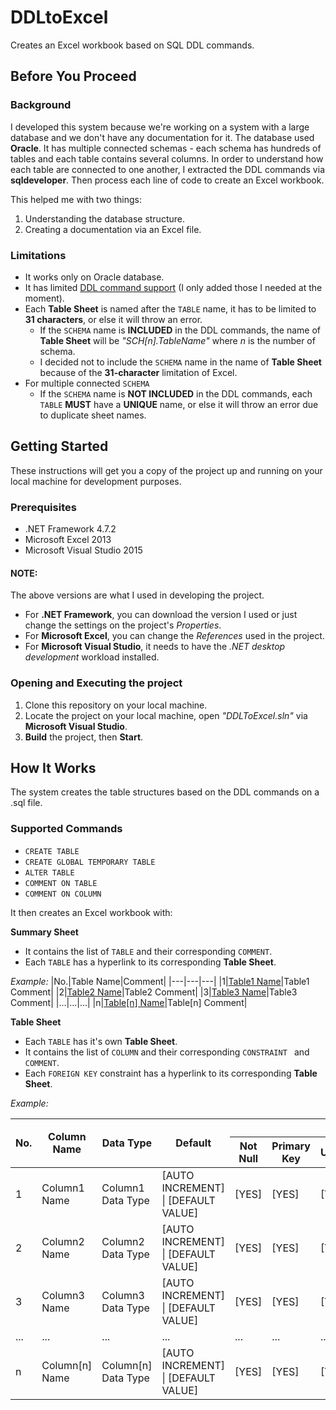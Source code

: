 # DDLtoExcel
Creates an Excel workbook based on SQL DDL commands.

## Before You Proceed

### Background
I developed this system because we're working on a system with a large database and we don't have any documentation for it. The database used **Oracle**. It has multiple connected schemas - each schema has hundreds of tables and each table contains several columns. In order to understand how each table are connected to one another, I extracted the DDL commands via **sqldeveloper**. Then process each line of code to create an Excel workbook.

This helped me with two things:
1. Understanding the database structure.
2. Creating a documentation via an Excel file.

### Limitations
- It works only on Oracle database.
- It has limited [DDL command support](#how-it-works) (I only added those I needed at the moment).
- Each **Table Sheet** is named after the `TABLE` name, it has to be limited to **31 characters**, or else it will throw an error.
  - If the `SCHEMA` name is **INCLUDED** in the DDL commands, the name of **Table Sheet** will be *"SCH[n].TableName"* where *n* is the number of schema.
  - I decided not to include the `SCHEMA` name in the name of **Table Sheet** because of the **31-character** limitation of Excel.
- For multiple connected `SCHEMA`
  - If the `SCHEMA` name is **NOT INCLUDED** in the DDL commands, each `TABLE` **MUST** have a **UNIQUE** name, or else it will throw an error due to duplicate sheet names.

## Getting Started
These instructions will get you a copy of the project up and running on your local machine for development purposes.

### Prerequisites
- .NET Framework 4.7.2
- Microsoft Excel 2013
- Microsoft Visual Studio 2015

#### NOTE:
The above versions are what I used in developing the project.
- For **.NET Framework**, you can download the version I used or just change the settings on the project's *Properties*.
- For **Microsoft Excel**, you can change the *References* used in the project.
- For **Microsoft Visual Studio**, it needs to have the *.NET desktop development* workload installed.

### Opening and Executing the project
1. Clone this repository on your local machine.
2. Locate the project on your local machine, open *"DDLToExcel.sln"* via **Microsoft Visual Studio**.
3. **Build** the project, then **Start**.

## How It Works
The system creates the table structures based on the DDL commands on a .sql file.

### Supported Commands
- `CREATE TABLE`
- `CREATE GLOBAL TEMPORARY TABLE`
- `ALTER TABLE`
- `COMMENT ON TABLE`
- `COMMENT ON COLUMN`

It then creates an Excel workbook with:

**Summary Sheet**
  - It contains the list of `TABLE` and their corresponding `COMMENT`.
  - Each `TABLE` has a hyperlink to its corresponding **Table Sheet**.
  
*Example:*
|No.|Table Name|Comment|
|---|---|---|
|1|[Table1 Name](/#)|Table1 Comment|
|2|[Table2 Name](/#)|Table2 Comment|
|3|[Table3 Name](/#)|Table3 Comment|
|...|...|...|
|n|[Table[n] Name](/#)|Table[n] Comment|

**Table Sheet**
  - Each `TABLE` has it's own **Table Sheet**.
  - It contains the list of `COLUMN` and their corresponding `CONSTRAINT ` and `COMMENT`.
  - Each `FOREIGN KEY` constraint has a hyperlink to its corresponding **Table Sheet**.
  
*Example:*
<table>
  <thead>
    <tr>
      <th rowspan=2>No.</th>
      <th rowspan=2>Column Name</th>
      <th rowspan=2>Data Type</th>
      <th rowspan=2>Default</th>
      <th colspan=5>Constraint</th>
      <th rowspan=2>Comment</th>
    </tr>
    <tr>
      <th>Not Null</th>
      <th>Primary Key</th>
      <th>Unique</th>
      <th>Foreign Key</th>
      <th>Check</th>
    </tr>
  </thead>
  <tbody>
    <tr>
      <td>1</td>
      <td>Column1 Name</td>
      <td>Column1 Data Type</td>
      <td>[AUTO INCREMENT] | [DEFAULT VALUE]</td>
      <td>[YES]</td>
      <td>[YES]</td>
      <td>[YES]</td>
      <td><a href="/#">[Table Name].[Column Name]</a></td>
      <td>[CONDITION]</td>
      <td>Column1 Comment</td>
    </tr>
    <tr>
      <td>2</td>
      <td>Column2 Name</td>
      <td>Column2 Data Type</td>
      <td>[AUTO INCREMENT] | [DEFAULT VALUE]</td>
      <td>[YES]</td>
      <td>[YES]</td>
      <td>[YES]</td>
      <td><a href="/#">[Table Name].[Column Name]</a></td>
      <td>[CONDITION]</td>
      <td>Column2 Comment</td>
    </tr>
    <tr>
      <td>3</td>
      <td>Column3 Name</td>
      <td>Column3 Data Type</td>
      <td>[AUTO INCREMENT] | [DEFAULT VALUE]</td>
      <td>[YES]</td>
      <td>[YES]</td>
      <td>[YES]</td>
      <td><a href="/#">[Table Name].[Column Name]</a></td>
      <td>[CONDITION]</td>
      <td>Column3 Comment</td>
    </tr>
    <tr>
      <td>...</td>
      <td>...</td>
      <td>...</td>
      <td>...</td>
      <td>...</td>
      <td>...</td>
      <td>...</td>
      <td>...</td>
      <td>...</td>
      <td>...</td>
    </tr>
    <tr>
      <td>n</td>
      <td>Column[n] Name</td>
      <td>Column[n] Data Type</td>
      <td>[AUTO INCREMENT] | [DEFAULT VALUE]</td>
      <td>[YES]</td>
      <td>[YES]</td>
      <td>[YES]</td>
      <td><a href="/#">[Table Name].[Column Name]</a></td>
      <td>[CONDITION]</td>
      <td>Column[n] Comment</td>
    </tr>
  </tbody>
</table>
